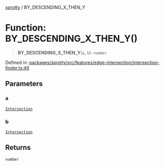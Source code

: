 
[sprotty](../globals) / BY\_DESCENDING\_X\_THEN\_Y

# Function: BY\_DESCENDING\_X\_THEN\_Y()

> **BY\_DESCENDING\_X\_THEN\_Y**(`a`, `b`): `number`

Defined in: [packages/sprotty/src/features/edge-intersection/intersection-finder.ts:46](https://github.com/eclipse-sprotty/sprotty/blob/f9b2433481cc27a1ac0c92d525a92039ae7f6c76/packages/sprotty/src/features/edge-intersection/intersection-finder.ts#L46)

## Parameters

### a

[`Intersection`](../Interface.Intersection)

### b

[`Intersection`](../Interface.Intersection)

## Returns

`number`
